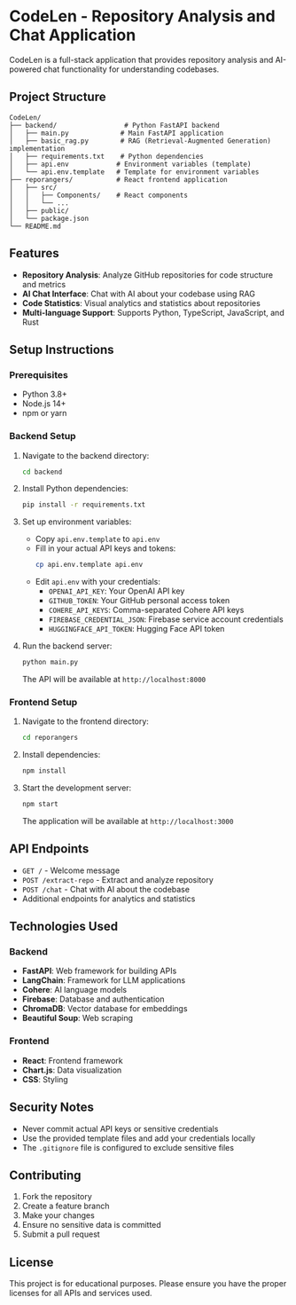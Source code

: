 # CodeLen - Repository Analysis and Chat Application

CodeLen is a full-stack application that provides repository analysis and AI-powered chat functionality for understanding codebases.

## Project Structure

```
CodeLen/
├── backend/                 # Python FastAPI backend
│   ├── main.py             # Main FastAPI application
│   ├── basic_rag.py        # RAG (Retrieval-Augmented Generation) implementation
│   ├── requirements.txt    # Python dependencies
│   ├── api.env            # Environment variables (template)
│   └── api.env.template   # Template for environment variables
├── reporangers/           # React frontend application
│   ├── src/
│   │   ├── Components/    # React components
│   │   └── ...
│   ├── public/
│   └── package.json
└── README.md
```

## Features

- **Repository Analysis**: Analyze GitHub repositories for code structure and metrics
- **AI Chat Interface**: Chat with AI about your codebase using RAG
- **Code Statistics**: Visual analytics and statistics about repositories
- **Multi-language Support**: Supports Python, TypeScript, JavaScript, and Rust

## Setup Instructions

### Prerequisites

- Python 3.8+
- Node.js 14+
- npm or yarn

### Backend Setup

1. Navigate to the backend directory:
   ```bash
   cd backend
   ```

2. Install Python dependencies:
   ```bash
   pip install -r requirements.txt
   ```

3. Set up environment variables:
   - Copy `api.env.template` to `api.env`
   - Fill in your actual API keys and tokens:
     ```bash
     cp api.env.template api.env
     ```
   - Edit `api.env` with your credentials:
     - `OPENAI_API_KEY`: Your OpenAI API key
     - `GITHUB_TOKEN`: Your GitHub personal access token
     - `COHERE_API_KEYS`: Comma-separated Cohere API keys
     - `FIREBASE_CREDENTIAL_JSON`: Firebase service account credentials
     - `HUGGINGFACE_API_TOKEN`: Hugging Face API token

4. Run the backend server:
   ```bash
   python main.py
   ```

   The API will be available at `http://localhost:8000`

### Frontend Setup

1. Navigate to the frontend directory:
   ```bash
   cd reporangers
   ```

2. Install dependencies:
   ```bash
   npm install
   ```

3. Start the development server:
   ```bash
   npm start
   ```

   The application will be available at `http://localhost:3000`

## API Endpoints

- `GET /` - Welcome message
- `POST /extract-repo` - Extract and analyze repository
- `POST /chat` - Chat with AI about the codebase
- Additional endpoints for analytics and statistics

## Technologies Used

### Backend
- **FastAPI**: Web framework for building APIs
- **LangChain**: Framework for LLM applications
- **Cohere**: AI language models
- **Firebase**: Database and authentication
- **ChromaDB**: Vector database for embeddings
- **Beautiful Soup**: Web scraping

### Frontend
- **React**: Frontend framework
- **Chart.js**: Data visualization
- **CSS**: Styling

## Security Notes

- Never commit actual API keys or sensitive credentials
- Use the provided template files and add your credentials locally
- The `.gitignore` file is configured to exclude sensitive files

## Contributing

1. Fork the repository
2. Create a feature branch
3. Make your changes
4. Ensure no sensitive data is committed
5. Submit a pull request

## License

This project is for educational purposes. Please ensure you have the proper licenses for all APIs and services used.